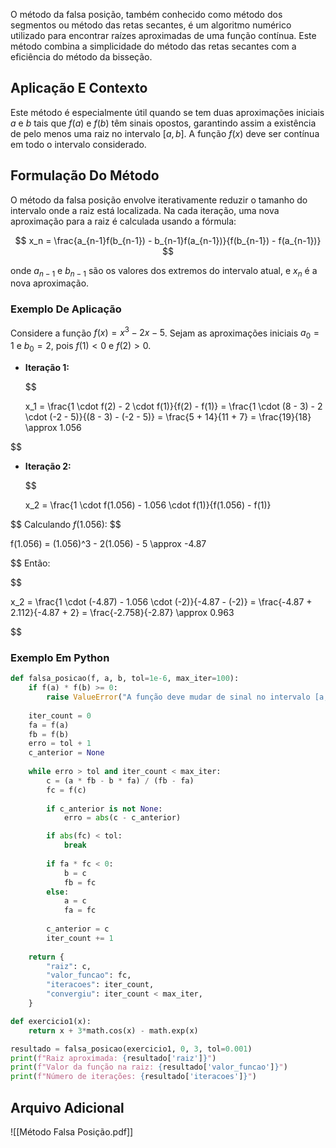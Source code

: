 O método da falsa posição, também conhecido como método dos segmentos ou método das retas secantes, é um algoritmo numérico utilizado para encontrar raízes aproximadas de uma função contínua. Este método combina a simplicidade do método das retas secantes com a eficiência do método da bisseção.

## Aplicação E Contexto

Este método é especialmente útil quando se tem duas aproximações iniciais $a$ e $b$ tais que $f(a)$ e $f(b)$ têm sinais opostos, garantindo assim a existência de pelo menos uma raiz no intervalo $[a, b]$. A função $f(x)$ deve ser contínua em todo o intervalo considerado.

## Formulação Do Método

O método da falsa posição envolve iterativamente reduzir o tamanho do intervalo onde a raiz está localizada. Na cada iteração, uma nova aproximação para a raiz é calculada usando a fórmula:

$$
x_n = \frac{a_{n-1}f(b_{n-1}) - b_{n-1}f(a_{n-1})}{f(b_{n-1}) - f(a_{n-1})}
$$

onde $a_{n-1}$ e $b_{n-1}$ são os valores dos extremos do intervalo atual, e $x_n$ é a nova aproximação.

### Exemplo De Aplicação

Considere a função $f(x) = x^3 - 2x - 5$. Sejam as aproximações iniciais $a_0 = 1$ e $b_0 = 2$, pois $f(1) < 0$ e $f(2) > 0$.

- **Iteração 1:**

  $$

  x_1 = \frac{1 \cdot f(2) - 2 \cdot f(1)}{f(2) - f(1)} = \frac{1 \cdot (8 - 3) - 2 \cdot (-2 - 5)}{(8 - 3) - (-2 - 5)} = \frac{5 + 14}{11 + 7} = \frac{19}{18} \approx 1.056


$$

- **Iteração 2:**

  $$

  x_2 = \frac{1 \cdot f(1.056) - 1.056 \cdot f(1)}{f(1.056) - f(1)}

$$
  Calculando $f(1.056)$:
  $$

  f(1.056) = (1.056)^3 - 2(1.056) - 5 \approx -4.87

$$
  Então:

$$

  x_2 = \frac{1 \cdot (-4.87) - 1.056 \cdot (-2)}{-4.87 - (-2)} = \frac{-4.87 + 2.112}{-4.87 + 2} = \frac{-2.758}{-2.87} \approx 0.963

$$
### Exemplo Em Python
```python
def falsa_posicao(f, a, b, tol=1e-6, max_iter=100):
    if f(a) * f(b) >= 0:
        raise ValueError("A função deve mudar de sinal no intervalo [a, b]")
    
    iter_count = 0
    fa = f(a)
    fb = f(b)
    erro = tol + 1
    c_anterior = None
    
    while erro > tol and iter_count < max_iter:
        c = (a * fb - b * fa) / (fb - fa)
        fc = f(c)
        
        if c_anterior is not None:
            erro = abs(c - c_anterior)

        if abs(fc) < tol:
            break
        
        if fa * fc < 0:
            b = c
            fb = fc
        else:
            a = c
            fa = fc
        
        c_anterior = c
        iter_count += 1
    
    return {
        "raiz": c,
        "valor_funcao": fc,
        "iteracoes": iter_count,
        "convergiu": iter_count < max_iter,
    }

def exercicio1(x):
    return x + 3*math.cos(x) - math.exp(x)

resultado = falsa_posicao(exercicio1, 0, 3, tol=0.001)
print(f"Raiz aproximada: {resultado['raiz']}")
print(f"Valor da função na raiz: {resultado['valor_funcao']}")
print(f"Número de iterações: {resultado['iteracoes']}")
```

## Arquivo Adicional

![[Método Falsa Posição.pdf]]
